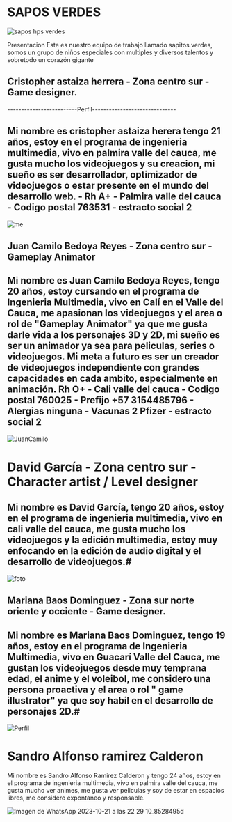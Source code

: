  #                                    SAPOS VERDES

![sapos hps verdes](https://github.com/user-attachments/assets/21622170-8f5e-4f6f-a52a-e79a87731527)

Presentacion 
Este es nuestro equipo de trabajo llamado sapitos verdes, somos un grupo de niños especiales con multiples y diversos talentos y sobretodo un corazón gigante


## Cristopher astaiza herrera - Zona centro sur - Game designer.

-------------------------Perfil------------------------------


## Mi nombre es cristopher astaiza herera tengo 21 años, estoy en el programa de ingenieria multimedia, vivo en palmira valle del cauca, me gusta mucho los videojuegos y su creacion, mi sueño es ser desarrollador, optimizador de videojuegos o estar presente en el mundo del desarrollo web. - Rh A+ - Palmira valle del cauca - Codigo postal 763531 - estracto social 2

![me](https://github.com/user-attachments/assets/4304438d-459f-4175-9ab7-0b12b1343f99)

## Juan Camilo Bedoya Reyes - Zona centro sur - Gameplay Animator

## Mi nombre es Juan Camilo Bedoya Reyes, tengo 20 años, estoy cursando en el programa de Ingenieria Multimedia, vivo en Calí en el Valle del Cauca, me apasionan los videojuegos y el area o rol de "Gameplay Animator" ya que me gusta darle vida a los personajes 3D y 2D, mi sueño es ser un animador ya sea para peliculas, series o videojuegos. Mi meta a futuro es ser un creador de videojuegos independiente con grandes capacidades en cada ambito, especialmente en animación. Rh O+ - Cali valle del cauca - Codigo postal 760025 - Prefijo +57 3154485796 - Alergias ninguna - Vacunas 2 Pfizer - estracto social 2

![JuanCamilo](https://github.com/user-attachments/assets/a84f5794-5dc3-4092-b5a2-8f52ddb03da2)

# David García - Zona centro sur - Character artist / Level designer

## Mi nombre es David García, tengo 20 años, estoy en el programa de ingenieria multimedia, vivo en cali valle del cauca, me gusta mucho los videojuegos y la edición multimedia, estoy muy enfocando en la edición de audio digital y el desarrollo de videojuegos.#

![foto](https://github.com/user-attachments/assets/82f54eb7-ad0b-43e8-b196-1da080f27794)

## Mariana Baos Dominguez - Zona sur norte oriente y occiente - Game designer.

## Mi nombre es Mariana Baos Dominguez, tengo 19 años, estoy en el programa de Ingenieria Multimedia, vivo en Guacarí Valle del Cauca, me gustan los videojuegos desde muy temprana edad, el anime y el voleibol, me considero una persona proactiva y el area o rol " game illustrator" ya que soy habil en el desarrollo de personajes 2D.#

![Perfil](https://github.com/user-attachments/assets/f5762dc0-363f-4285-9d53-83fdb3f629e3)

# Sandro Alfonso ramirez Calderon
Mi nombre es Sandro Alfonso Ramirez Calderon y tengo 24 años, estoy en el programa de ingenieria multimedia, vivo en palmira valle del cauca, me gusta mucho ver animes, me gusta ver peliculas y soy de estar en espacios libres, me considero expontaneo y responsable.

![Imagen de WhatsApp 2023-10-21 a las 22 29 10_8528495d](https://github.com/user-attachments/assets/4743f1e1-2def-4f6d-a273-4d0410d33df9) 
